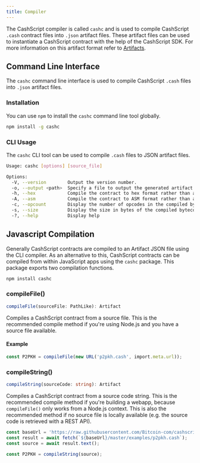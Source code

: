 ```yaml
---
title: Compiler
---
```


The CashScript compiler is called `cashc` and is used to compile CashScript `.cash` contract files into `.json` artifact files.
These artifact files can be used to instantiate a CashScript contract with the help of the CashScript SDK. For more information on this artifact format refer to [Artifacts](/docs/language/artifacts).

## Command Line Interface

The `cashc` command line interface is used to compile CashScript `.cash` files into `.json` artifact files.

### Installation
You can use `npm` to install the `cashc` command line tool globally.

```bash
npm install -g cashc
```

### CLI Usage
The `cashc` CLI tool can be used to compile `.cash` files to JSON artifact files.

```bash
Usage: cashc [options] [source_file]

Options:
  -V, --version        Output the version number.
  -o, --output <path>  Specify a file to output the generated artifact.
  -h, --hex            Compile the contract to hex format rather than a full artifact.
  -A, --asm            Compile the contract to ASM format rather than a full artifact.
  -c, --opcount        Display the number of opcodes in the compiled bytecode.
  -s, --size           Display the size in bytes of the compiled bytecode.
  -?, --help           Display help
```

## Javascript Compilation
Generally CashScript contracts are compiled to an Artifact JSON file using the CLI compiler. As an alternative to this, CashScript contracts can be compiled from within JavaScript apps using the `cashc` package. This package exports two compilation functions.

```bash
npm install cashc
```

### compileFile()
```ts
compileFile(sourceFile: PathLike): Artifact
```

Compiles a CashScript contract from a source file. This is the recommended compile method if you're using Node.js and you have a source file available.

#### Example
```ts
const P2PKH = compileFile(new URL('p2pkh.cash', import.meta.url));
```

### compileString()
```ts
compileString(sourceCode: string): Artifact
```

Compiles a CashScript contract from a source code string. This is the recommended compile method if you're building a webapp, because `compileFile()` only works from a Node.js context. This is also the recommended method if no source file is locally available (e.g. the source code is retrieved with a REST API).

```ts
const baseUrl = 'https://raw.githubusercontent.com/Bitcoin-com/cashscript'
const result = await fetch(`${baseUrl}/master/examples/p2pkh.cash`);
const source = await result.text();

const P2PKH = compileString(source);
```